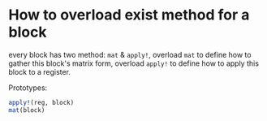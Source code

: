 # How to overload exist method for a block

every block has two method: `mat` & `apply!`, overload `mat` to define how to gather this block's matrix
form, overload `apply!` to define how to apply this block to a register.

Prototypes:

```julia
apply!(reg, block)
mat(block)
```

